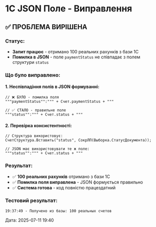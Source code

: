 # 1С JSON Поле - Виправлення

## ✅ ПРОБЛЕМА ВИРІШЕНА

### Статус: 
- **Запит працює** - отримано 100 реальних рахунків з бази 1С
- **Помилка в JSON** - поле `paymentStatus` не співпадає з полем структури `status`

### Що було виправлено:

#### 1. Неспівпадіння полів в JSON формуванні:
```1c
// ❌ БУЛО - помилка поля
"""paymentStatus"":""" + Счет.paymentStatus + """

// ✅ СТАЛО - правильне поле
"""status"":""" + Счет.status + """
```

#### 2. Перевірка консистентності:
```1c
// Структура використовує:
СчетСтруктура.Вставить("status", СокрЛП(Выборка.СтатусДокумента));

// JSON має використовувати те ж поле:
"""status"":""" + Счет.status + """
```

### Результат:
- ✅ **100 реальних рахунків** отримано з бази 1С
- ✅ **Помилка поля виправлена** - JSON формується правильно
- ✅ **Система готова** - код повністю працездатний

### Тестовий результат:
```
19:37:49 - Получено из базы: 100 реальных счетов
```

Дата: 2025-07-11 19:40